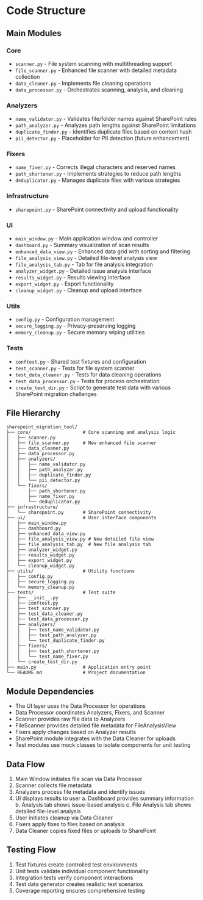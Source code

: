 # Code Structure

## Main Modules

### Core
- `scanner.py` - File system scanning with multithreading support
- `file_scanner.py` - Enhanced file scanner with detailed metadata collection
- `data_cleaner.py` - Implements file cleaning operations
- `data_processor.py` - Orchestrates scanning, analysis, and cleaning

### Analyzers
- `name_validator.py` - Validates file/folder names against SharePoint rules
- `path_analyzer.py` - Analyzes path lengths against SharePoint limitations
- `duplicate_finder.py` - Identifies duplicate files based on content hash
- `pii_detector.py` - Placeholder for PII detection (future enhancement)

### Fixers
- `name_fixer.py` - Corrects illegal characters and reserved names
- `path_shortener.py` - Implements strategies to reduce path lengths
- `deduplicator.py` - Manages duplicate files with various strategies

### Infrastructure
- `sharepoint.py` - SharePoint connectivity and upload functionality

### UI
- `main_window.py` - Main application window and controller
- `dashboard.py` - Summary visualization of scan results
- `enhanced_data_view.py` - Enhanced data grid with sorting and filtering
- `file_analysis_view.py` - Detailed file-level analysis view
- `file_analysis_tab.py` - Tab for file analysis integration
- `analyzer_widget.py` - Detailed issue analysis interface
- `results_widget.py` - Results viewing interface
- `export_widget.py` - Export functionality
- `cleanup_widget.py` - Cleanup and upload interface

### Utils
- `config.py` - Configuration management
- `secure_logging.py` - Privacy-preserving logging
- `memory_cleanup.py` - Secure memory wiping utilities

### Tests
- `conftest.py` - Shared test fixtures and configuration
- `test_scanner.py` - Tests for file system scanner
- `test_data_cleaner.py` - Tests for data cleaning operations
- `test_data_processor.py` - Tests for process orchestration
- `create_test_dir.py` - Script to generate test data with various SharePoint migration challenges

## File Hierarchy
```
sharepoint_migration_tool/
├── core/                   # Core scanning and analysis logic
│   ├── scanner.py
│   ├── file_scanner.py     # New enhanced file scanner
│   ├── data_cleaner.py
│   ├── data_processor.py
│   ├── analyzers/
│   │   ├── name_validator.py
│   │   ├── path_analyzer.py
│   │   ├── duplicate_finder.py
│   │   └── pii_detector.py
│   └── fixers/
│       ├── path_shortener.py
│       ├── name_fixer.py
│       └── deduplicator.py
├── infrastructure/
│   └── sharepoint.py       # SharePoint connectivity
├── ui/                     # User interface components
│   ├── main_window.py
│   ├── dashboard.py
│   ├── enhanced_data_view.py
│   ├── file_analysis_view.py # New detailed file view
│   ├── file_analysis_tab.py  # New file analysis tab
│   ├── analyzer_widget.py
│   ├── results_widget.py
│   ├── export_widget.py
│   └── cleanup_widget.py
├── utils/                  # Utility functions
│   ├── config.py
│   ├── secure_logging.py
│   └── memory_cleanup.py
├── tests/                  # Test suite
│   ├── __init__.py
│   ├── conftest.py
│   ├── test_scanner.py
│   ├── test_data_cleaner.py
│   ├── test_data_processor.py
│   ├── analyzers/
│   │   ├── test_name_validator.py
│   │   ├── test_path_analyzer.py
│   │   └── test_duplicate_finder.py
│   ├── fixers/
│   │   ├── test_path_shortener.py
│   │   └── test_name_fixer.py
│   └── create_test_dir.py
├── main.py                 # Application entry point
└── README.md               # Project documentation
```

## Module Dependencies

- The UI layer uses the Data Processor for operations
- Data Processor coordinates Analyzers, Fixers, and Scanner
- Scanner provides raw file data to Analyzers
- FileScanner provides detailed file metadata for FileAnalysisView
- Fixers apply changes based on Analyzer results
- SharePoint module integrates with the Data Cleaner for uploads
- Test modules use mock classes to isolate components for unit testing

## Data Flow

1. Main Window initiates file scan via Data Processor
2. Scanner collects file metadata
3. Analyzers process file metadata and identify issues
4. UI displays results to user
   a. Dashboard provides summary information
   b. Analysis tab shows issue-based analysis
   c. File Analysis tab shows detailed file-level analysis
5. User initiates cleanup via Data Cleaner
6. Fixers apply fixes to files based on analysis
7. Data Cleaner copies fixed files or uploads to SharePoint

## Testing Flow

1. Test fixtures create controlled test environments
2. Unit tests validate individual component functionality
3. Integration tests verify component interactions
4. Test data generator creates realistic test scenarios
5. Coverage reporting ensures comprehensive testing